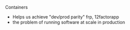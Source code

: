 Containers
- Helps us achieve "dev/prod parity" frp, 12factorapp
- the problem of running software at scale in production
